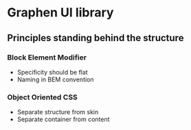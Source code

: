 # Graphen UI library

## Principles standing behind the structure

### Block Element Modifier
* Specificity should be flat
* Naming in BEM convention

### Object Oriented CSS
* Separate structure from skin
* Separate container from content
